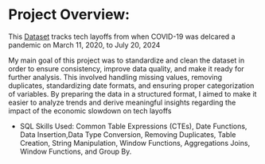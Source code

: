 # Project Overview:

This [Dataset](https://www.kaggle.com/datasets/swaptr/layoffs-2022) tracks tech layoffs from when COVID-19 was delcared a pandemic on March 11, 2020, to July 20, 2024

My main goal of this project was to standardize and clean the dataset in order to ensure consistency, improve data quality, and make it ready for further analysis. This involved handling missing values, removing duplicates, standardizing date formats, and ensuring proper categorization of variables. 
By preparing the data in a structured format, I aimed to make it easier to analyze trends and derive meaningful insights regarding the impact of the economic slowdown on tech layoffs

 * SQL Skills Used: Common Table Expressions (CTEs), Date Functions, Data Insertion,Data Type Conversion, Removing Duplicates, Table Creation, String Manipulation, Window Functions, Aggregations Joins, Window Functions, and Group By.
